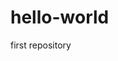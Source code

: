 # hello-world
first repository
<!DOCTYPE html>
<html>
  <head>
  </head>
  
  <body>
    <script>
       //Ajde da se nauci nesto novo! 
    </script>
  </body>
 </html>
